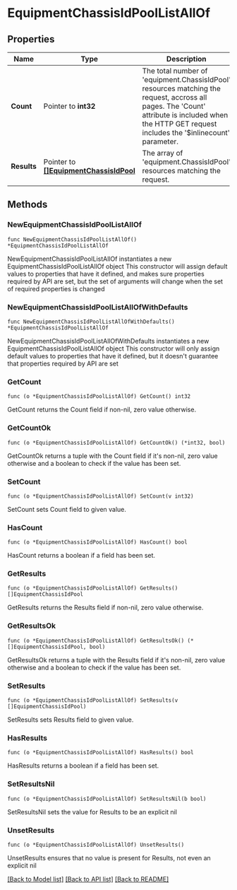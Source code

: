 # EquipmentChassisIdPoolListAllOf

## Properties

Name | Type | Description | Notes
------------ | ------------- | ------------- | -------------
**Count** | Pointer to **int32** | The total number of &#39;equipment.ChassisIdPool&#39; resources matching the request, accross all pages. The &#39;Count&#39; attribute is included when the HTTP GET request includes the &#39;$inlinecount&#39; parameter. | [optional] 
**Results** | Pointer to [**[]EquipmentChassisIdPool**](EquipmentChassisIdPool.md) | The array of &#39;equipment.ChassisIdPool&#39; resources matching the request. | [optional] 

## Methods

### NewEquipmentChassisIdPoolListAllOf

`func NewEquipmentChassisIdPoolListAllOf() *EquipmentChassisIdPoolListAllOf`

NewEquipmentChassisIdPoolListAllOf instantiates a new EquipmentChassisIdPoolListAllOf object
This constructor will assign default values to properties that have it defined,
and makes sure properties required by API are set, but the set of arguments
will change when the set of required properties is changed

### NewEquipmentChassisIdPoolListAllOfWithDefaults

`func NewEquipmentChassisIdPoolListAllOfWithDefaults() *EquipmentChassisIdPoolListAllOf`

NewEquipmentChassisIdPoolListAllOfWithDefaults instantiates a new EquipmentChassisIdPoolListAllOf object
This constructor will only assign default values to properties that have it defined,
but it doesn't guarantee that properties required by API are set

### GetCount

`func (o *EquipmentChassisIdPoolListAllOf) GetCount() int32`

GetCount returns the Count field if non-nil, zero value otherwise.

### GetCountOk

`func (o *EquipmentChassisIdPoolListAllOf) GetCountOk() (*int32, bool)`

GetCountOk returns a tuple with the Count field if it's non-nil, zero value otherwise
and a boolean to check if the value has been set.

### SetCount

`func (o *EquipmentChassisIdPoolListAllOf) SetCount(v int32)`

SetCount sets Count field to given value.

### HasCount

`func (o *EquipmentChassisIdPoolListAllOf) HasCount() bool`

HasCount returns a boolean if a field has been set.

### GetResults

`func (o *EquipmentChassisIdPoolListAllOf) GetResults() []EquipmentChassisIdPool`

GetResults returns the Results field if non-nil, zero value otherwise.

### GetResultsOk

`func (o *EquipmentChassisIdPoolListAllOf) GetResultsOk() (*[]EquipmentChassisIdPool, bool)`

GetResultsOk returns a tuple with the Results field if it's non-nil, zero value otherwise
and a boolean to check if the value has been set.

### SetResults

`func (o *EquipmentChassisIdPoolListAllOf) SetResults(v []EquipmentChassisIdPool)`

SetResults sets Results field to given value.

### HasResults

`func (o *EquipmentChassisIdPoolListAllOf) HasResults() bool`

HasResults returns a boolean if a field has been set.

### SetResultsNil

`func (o *EquipmentChassisIdPoolListAllOf) SetResultsNil(b bool)`

 SetResultsNil sets the value for Results to be an explicit nil

### UnsetResults
`func (o *EquipmentChassisIdPoolListAllOf) UnsetResults()`

UnsetResults ensures that no value is present for Results, not even an explicit nil

[[Back to Model list]](../README.md#documentation-for-models) [[Back to API list]](../README.md#documentation-for-api-endpoints) [[Back to README]](../README.md)


